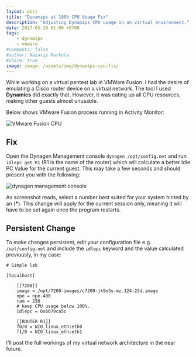 ```yaml
---
layout: post
title: "Dynamips at 100% CPU Usage Fix"
description: "Adjusting Dynamips CPU usage in an virtual environment."
date: 2017-05-30 01:00 +0700
tags: 
    - dynamips
    - vmware
#comments: false
#author: Nazariy Markuta
#share: true
image: image: /assets/img/dynamips-cpu-fix/
---
```


While working on a virtual pentest lab in VMWare Fusion. I had the desire of emulating a Cisco router device on a virtual network. The tool I used **Dynamics** did exactly that. However, it was eating up all CPU resources, making other guests almost unusable.


Below shows VMware Fusion process running in Activity Monitor:

![VMware Fusion CPU]({{page.image}}/vmware-cpu.png)


## Fix
Open the Dynagen Management console `dynagen /opt/config.net` and run `idlepc get R1` (R1 is the name of the router) which will calculate a better Idle PC Value for the current guest. This may take a few seconds and should present you with the following:

![dynagen management console]({{page.image}}/dynagen-cpu.png)

As screenshot reads, select a number best suited for your system hinted by an (**\***).
This change will apply for the current session only, meaning it will have to be set again once the program restarts.

## Persistent Change
To make changes persistent, edit your configuration file e.g. `/opt/config.net` and include the `idlepc` keyword and the value calculated previously, in my case:

```
# Simple lab

[localhost]

    [[7200]]
    image = /opt/7200-images/c7200-jk9o3s-mz.124-25d.image
    npe = npe-400
    ram = 256
    # keep CPU usage below 100%.
    idlepc = 0x6079ca5c

    [[ROUTER R1]]
    f0/0 = NIO_linux_eth:eth0
    f1/0 = NIO_linux_eth:eth1
```



I'll post the full workings of my virtual network architecture in the near future.
